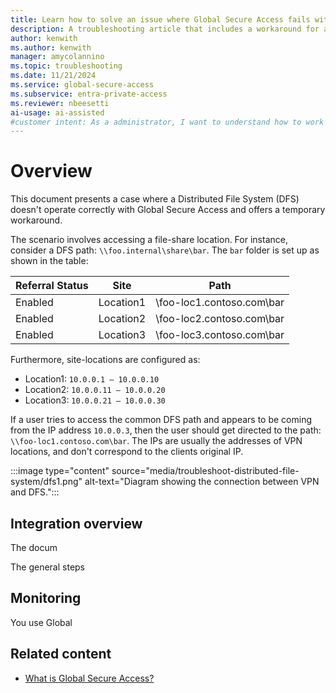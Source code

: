 ```yaml
---
title: Learn how to solve an issue where Global Secure Access fails with a distributed file system.
description: A troubleshooting article that includes a workaround for a case where a Distributed File System (DFS) doesn't operate correctly with Global Secure Access.
author: kenwith
ms.author: kenwith
manager: amycolannino
ms.topic: troubleshooting
ms.date: 11/21/2024
ms.service: global-secure-access
ms.subservice: entra-private-access 
ms.reviewer: nbeesetti
ai-usage: ai-assisted
#customer intent: As a administrator, I want to understand how to work around an issue with Global Secure Access and a Distributed File System.
---
```


# Overview
This document presents a case where a Distributed File System (DFS) doesn't operate correctly with Global Secure Access and offers a temporary workaround. 

The scenario involves accessing a file-share location. For instance, consider a DFS path: `\\foo.internal\share\bar`. The `bar` folder is set up as shown in the table: 

| Referral Status | Site       | Path                        |
|-----------------|------------|-----------------------------|
| Enabled         | Location1  | \\foo-loc1.contoso.com\bar  |
| Enabled         | Location2  | \\foo-loc2.contoso.com\bar  |
| Enabled         | Location3  | \\foo-loc3.contoso.com\bar  | 

 
Furthermore, site-locations are configured as: 

- Location1: `10.0.0.1 – 10.0.0.10`
- Location2: `10.0.0.11 – 10.0.0.20`
- Location3: `10.0.0.21 – 10.0.0.30`

If a user tries to access the common DFS path and appears to be coming from the IP address `10.0.0.3`, then the user should get directed to the path: `\\foo-loc1.contoso.com\bar`. The IPs are usually the addresses of VPN locations, and don't correspond to the clients original IP.

:::image type="content" source="media/troubleshoot-distributed-file-system/dfs1.png" alt-text="Diagram showing the connection between VPN and DFS.":::
 
## Integration overview
The docum

The general steps

## Monitoring
You use Global 

## Related content
- [What is Global Secure Access?](overview-what-is-global-secure-access.md)

